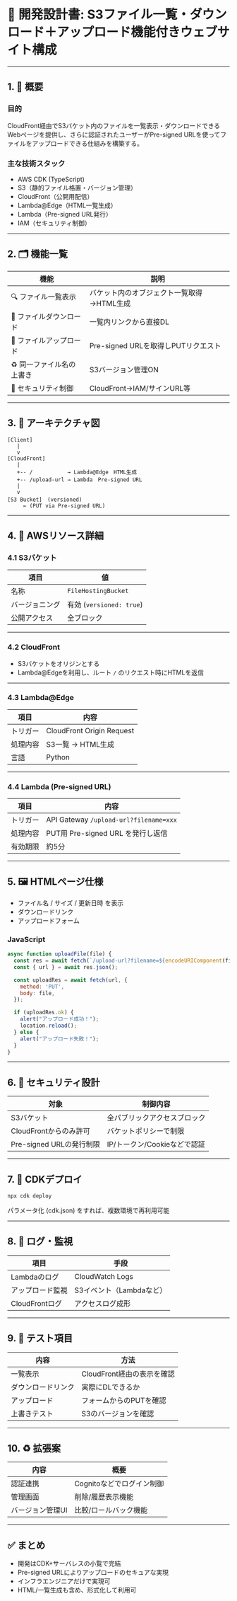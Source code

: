 # 📘 開発設計書: S3ファイル一覧・ダウンロード＋アップロード機能付きウェブサイト構成

---

## 1. 📌 概要

### 目的  
CloudFront経由でS3バケット内のファイルを一覧表示・ダウンロードできるWebページを提供し、さらに認証されたユーザーがPre-signed URLを使ってファイルをアップロードできる仕組みを構築する。

### 主な技術スタック
- AWS CDK (TypeScript)
- S3（静的ファイル格置・バージョン管理）
- CloudFront（公開用配信）
- Lambda@Edge（HTML一覧生成）
- Lambda（Pre-signed URL発行）
- IAM（セキュリティ制御）

---

## 2. 🗂️ 機能一覧

| 機能 | 説明 |
|--------|---------|
| 🔍 ファイル一覧表示 | バケット内のオブジェクト一覧取得→HTML生成 |
| 📅 ファイルダウンロード | 一覧内リンクから直接DL |
| 📄 ファイルアップロード | Pre-signed URLを取得しPUTリクエスト |
| ♻️ 同一ファイル名の上書き | S3バージョン管理ON |
| 🔐 セキュリティ制御 | CloudFront→IAM/サインURL等 |

---

## 3. 🏧 アーキテクチャ図

```
[Client]
   |
   v
[CloudFront]
   |
   +-- /           → Lambda@Edge　HTML生成
   +-- /upload-url → Lambda　Pre-signed URL
   |
   v
[S3 Bucket]　(versioned)
     ← (PUT via Pre-signed URL)
```

---

## 4. 🧱 AWSリソース詳細

### 4.1 S3バケット

| 項目 | 値 |
|------|----|
| 名称 | `FileHostingBucket` |
| バージョニング | 有効 (`versioned: true`) |
| 公開アクセス | 全ブロック |

---

### 4.2 CloudFront

- S3バケットをオリジンとする
- Lambda@Edgeを利用し、ルート `/` のリクエスト時にHTMLを返信

---

### 4.3 Lambda@Edge

| 項目 | 内容 |
|------|------|
| トリガー | CloudFront Origin Request |
| 処理内容 | S3一覧 → HTML生成 |
| 言語 | Python |

---

### 4.4 Lambda (Pre-signed URL)

| 項目 | 内容 |
|------|------|
| トリガー | API Gateway `/upload-url?filename=xxx` |
| 処理内容 | PUT用 Pre-signed URL を発行し返信 |
| 有効期限 | 約5分 |

---

## 5. 🖼️ HTMLページ仕様

- ファイル名 / サイズ / 更新日時 を表示
- ダウンロードリンク
- アップロードフォーム

### JavaScript

```js
async function uploadFile(file) {
  const res = await fetch(`/upload-url?filename=${encodeURIComponent(file.name)}`);
  const { url } = await res.json();

  const uploadRes = await fetch(url, {
    method: 'PUT',
    body: file,
  });

  if (uploadRes.ok) {
    alert("アップロード成功！");
    location.reload();
  } else {
    alert("アップロード失敗！");
  }
}
```

---

## 6. 🔐 セキュリティ設計

| 対象 | 制御内容 |
|------|----------|
| S3バケット | 全パブリックアクセスブロック |
| CloudFrontからのみ許可 | バケットポリシーで制限 |
| Pre-signed URLの発行制限 | IP/トークン/Cookieなどで認証 |

---

## 7. 🚀 CDKデプロイ

```bash
npx cdk deploy
```

パラメータ化 (cdk.json) をすれば、複数環境で再利用可能

---

## 8. 📄 ログ・監視

| 項目 | 手段 |
|------|------|
| Lambdaのログ | CloudWatch Logs |
| アップロード監視 | S3イベント（Lambdaなど） |
| CloudFrontログ | アクセスログ成形 |

---

## 9. 💪 テスト項目

| 内容 | 方法 |
|--------|------|
| 一覧表示 | CloudFront経由の表示を確認 |
| ダウンロードリンク | 実際にDLできるか |
| アップロード | フォームからのPUTを確認 |
| 上書きテスト | S3のバージョンを確認 |

---

## 10. ♻️ 拡張案

| 内容 | 概要 |
|--------|------|
| 認証連携 | Cognitoなどでログイン制御 |
| 管理画面 | 削除/履歴表示機能 |
| バージョン管理UI | 比較/ロールバック機能 |

---

## ✅ まとめ

- 開発はCDK+サーバレスの小覧で完結
- Pre-signed URLによりアップロードのセキュアな実現
- インフラエンジニアだけで実現可
- HTML/一覧生成も含め、形式化して利用可

